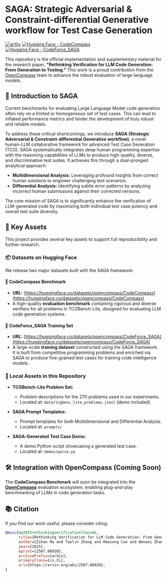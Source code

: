 # SAGA: Strategic Adversarial & Constraint-differential Generative workflow for Test Case Generation

[![arXiv](https://img.shields.io/badge/arXiv-2507.06920-b31b1b.svg)](https://arxiv.org/abs/2507.06920)
[![Hugging Face - CodeCompass](https://img.shields.io/badge/%F0%9F%A4%97%20Hugging%20Face-opencompass/CodeCompass-blue)](https://huggingface.co/datasets/opencompass/CodeCompass)
[![Hugging Face - CodeForce_SAGA](https://img.shields.io/badge/%F0%9F%A4%97%20Hugging%20Face-opencompass/CodeForce_SAGA-orange)](https://huggingface.co/datasets/opencompass/CodeForce_SAGA)

This repository is the official implementation and supplementary material for the research paper, **"Rethinking Verification for LLM Code Generation: From Generation to Testing."** This work is a proud contribution from the [OpenCompass](https://github.com/open-compass/opencompass) team to advance the robust evaluation of large language models.

## 🚀 Introduction to SAGA

Current benchmarks for evaluating Large Language Model code generation often rely on a limited or homogeneous set of test cases. This can lead to inflated performance metrics and hinder the development of truly robust and reliable models.

To address these critical shortcomings, we introduce **SAGA (Strategic Adversarial & Constraint-differential Generative workflow)**, a novel human-LLM collaborative framework for advanced Test Case Generation (TCG). SAGA systematically integrates deep human programming expertise with the reasoning capabilities of LLMs to produce high-quality, diverse, and discriminative test suites. It achieves this through a dual-pronged analytical approach:

*   **Multidimensional Analysis:** Leveraging profound insights from correct human solutions to engineer challenging test scenarios.
*   **Differential Analysis:** Identifying subtle error patterns by analyzing incorrect human submissions against their corrected versions.

The core mission of SAGA is to significantly enhance the verification of LLM-generated code by maximizing both individual test case potency and overall test suite diversity.

## 🌟 Key Assets

This project provides several key assets to support full reproducibility and further research.

### 📦 Datasets on Hugging Face

We release two major datasets built with the SAGA framework:

#### 🔹 CodeCompass Benchmark
- **URL:** [https://huggingface.co/datasets/opencompass/CodeCompass](https://huggingface.co/datasets/opencompass/CodeCompass)
- A high-quality **evaluation benchmark** containing rigorous and diverse verifiers for all problems in TCGBench-Lite, designed for evaluating LLM code generation systems.

#### 🔸 CodeForce_SAGA Training Set
- **URL:** [https://huggingface.co/datasets/opencompass/CodeForce_SAGA](https://huggingface.co/datasets/opencompass/CodeForce_SAGA)
- A large-scale **training dataset** constructed using the SAGA framework. It is built from competitive programming problems and enriched via SAGA to produce fine-grained test cases for training code intelligence models.

### 📁 Local Assets in this Repository

*   **TCGBench-Lite Problem Set:**
    - Problem descriptions for the 270 problems used in our experiments.
    - Located at: `data/tcgbenc_lite_problems.jsonl` (demo included)

*   **SAGA Prompt Templates:**
    - Prompt templates for both Multidimensional and Differential Analysis.
    - Located at: `prompts/`

*   **SAGA-Generated Test Case Demo:**
    - A demo Python script showcasing a generated test case.
    - Located at: `demos/parse.py`

## 🛠️ Integration with OpenCompass (Coming Soon)

The **CodeCompass Benchmark** will soon be integrated into the [**OpenCompass**](https://github.com/open-compass/opencompass) evaluation ecosystem, enabling plug-and-play benchmarking of LLMs in code generation tasks.

## 📚 Citation

If you find our work useful, please consider citing:

```bibtex
@misc{ma2025rethinkingverificationllmcode,
      title={Rethinking Verification for LLM Code Generation: From Generation to Testing}, 
      author={Zihan Ma and Taolin Zhang and Maosong Cao and Wenwei Zhang and Minnan Luo and Songyang Zhang and Kai Chen},
      year={2025},
      eprint={2507.06920},
      archivePrefix={arXiv},
      primaryClass={cs.CL},
      url={https://arxiv.org/abs/2507.06920}, 
}
